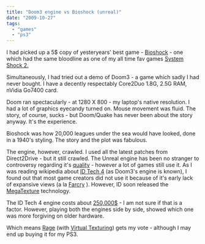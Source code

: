 ```yaml
---
title: "Doom3 engine vs Bioshock (unreal)"
date: "2009-10-27"
tags: 
  - "games"
  - "ps3"
---
```


I had picked up a 5$ copy of yesteryears' best game - [Bioshock](http://en.wikipedia.org/wiki/BioShock) - one which had the same bloodline as one of my all time fav games [System Shock 2.](http://en.wikipedia.org/wiki/System_Shock_2)

Simultaneously, I had tried out a demo of Doom3 - a game which sadly I had never bought. I have a decently respectably Core2Duo 1.8G, 2.5G RAM, nVidia Go7400 card.

Doom ran spectacularly - at 1280 X 800 - my laptop's native resolution. I had a lot of graphics eyecandy turned on. Mouse movement was fluid. The story, of course, sucks - but Doom/Quake has never been about the story anyway. It's the experience.

Bioshock was how 20,000 leagues under the sea would have looked, done in a 1940's styling. The story and the plot was fabulous.

The engine, however, crawled. I used all the latest patches from Direct2Drive - but it still crawled. The Unreal engine has been no stranger to controversy regarding it's [quality](http://kotaku.com/gaming/busted/unreal-engine-3-half+baked-broken-and-late-280548.php) - however a lot of games still use it. As I was reading wikipedia about [ID Tech 4](http://en.wikipedia.org/wiki/Id_Tech_4) (as Doom3's engine is known), I found out that most game creators did not use it because of it's early lack of expansive views (a la [Farcry](http://en.wikipedia.org/wiki/Far_Cry) ). However, ID soon released the [MegaTexture](http://en.wikipedia.org/wiki/Megatexture) technology.

The ID Tech 4 engine costs about [250,000$](http://www.idsoftware.com/business/idtech4/) - I am not sure if that is a factor. However, playing both the engines side by side, showed which one was more forgiving on older hardware.

Which means [Rage](http://en.wikipedia.org/wiki/Rage_(video_game)) (with [Virtual Texturing](http://en.wikipedia.org/wiki/Megatexture#Virtual_Texturing)) gets my vote - although I may end up buying it for my PS3.
